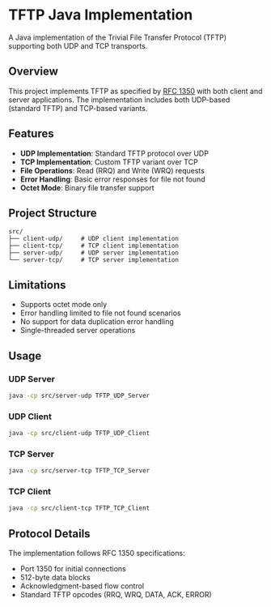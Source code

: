 # TFTP Java Implementation

A Java implementation of the Trivial File Transfer Protocol (TFTP) supporting both UDP and TCP transports.

## Overview

This project implements TFTP as specified by [RFC 1350](https://www.ietf.org/rfc/rfc1350.txt) with both client and server applications. The implementation includes both UDP-based (standard TFTP) and TCP-based variants.

## Features

- **UDP Implementation**: Standard TFTP protocol over UDP
- **TCP Implementation**: Custom TFTP variant over TCP
- **File Operations**: Read (RRQ) and Write (WRQ) requests
- **Error Handling**: Basic error responses for file not found
- **Octet Mode**: Binary file transfer support

## Project Structure

```
src/
├── client-udp/     # UDP client implementation
├── client-tcp/     # TCP client implementation  
├── server-udp/     # UDP server implementation
└── server-tcp/     # TCP server implementation
```

## Limitations

- Supports octet mode only
- Error handling limited to file not found scenarios
- No support for data duplication error handling
- Single-threaded server operations

## Usage

### UDP Server
```bash
java -cp src/server-udp TFTP_UDP_Server
```

### UDP Client
```bash
java -cp src/client-udp TFTP_UDP_Client
```

### TCP Server
```bash
java -cp src/server-tcp TFTP_TCP_Server
```

### TCP Client
```bash
java -cp src/client-tcp TFTP_TCP_Client
```

## Protocol Details

The implementation follows RFC 1350 specifications:
- Port 1350 for initial connections
- 512-byte data blocks
- Acknowledgment-based flow control
- Standard TFTP opcodes (RRQ, WRQ, DATA, ACK, ERROR)
